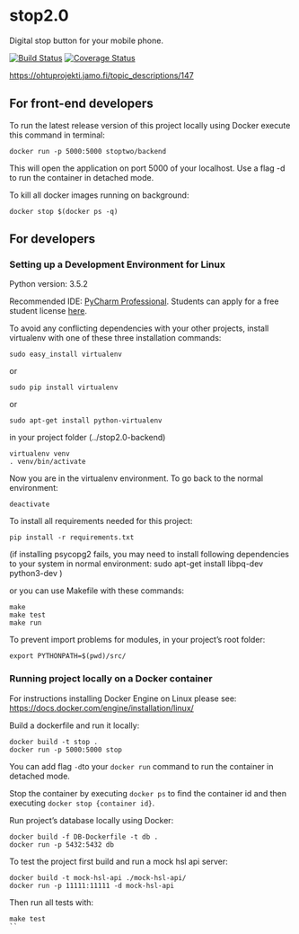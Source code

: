 # stop2.0
Digital stop button for your mobile phone.

[![Build Status](https://travis-ci.org/STOP2/stop2.0-backend.svg?branch=master)](https://travis-ci.org/STOP2/stop2.0-backend) [![Coverage Status](https://coveralls.io/repos/github/STOP2/stop2.0-backend/badge.svg?branch=DigitransitService)](https://coveralls.io/github/STOP2/stop2.0-backend?branch=DigitransitService)

https://ohtuprojekti.jamo.fi/topic_descriptions/147

## For front-end developers

To run the latest release version of this project locally using Docker execute this command in terminal:
```   
docker run -p 5000:5000 stoptwo/backend
```
This will open the application on port 5000 of your localhost. Use a flag -d to run the container in detached mode.

To kill all docker images running on background:
```    
docker stop $(docker ps -q)
```

## For developers

### Setting up a Development Environment for Linux

Python version: 3.5.2

Recommended IDE: [PyCharm Professional](https://www.jetbrains.com/pycharm/). Students can apply for a free student license [here](https://www.jetbrains.com/student/).

To avoid any conflicting dependencies with your other projects, install virtualenv with one of these three installation commands:
```
sudo easy_install virtualenv
```
or
```
sudo pip install virtualenv
```
or
```
sudo apt-get install python-virtualenv
```

in your project folder (../stop2.0-backend)
```
virtualenv venv
. venv/bin/activate
```
Now you are in the virtualenv environment. To go back to the normal environment:
```
deactivate
```

To install all requirements needed for this project:
```
pip install -r requirements.txt
```

(if installing psycopg2 fails, you may need to install following dependencies to your system in normal environment:
    sudo apt-get install libpq-dev python3-dev
)

or you can use Makefile with these commands:

```
make
make test
make run
```

To prevent import problems for modules, in your project’s root folder:
```    
export PYTHONPATH=$(pwd)/src/
```

### Running project locally on a Docker container

For instructions installing Docker Engine on Linux please see: https://docs.docker.com/engine/installation/linux/

Build a dockerfile and run it locally:
```
docker build -t stop .
docker run -p 5000:5000 stop
```
You can add flag `-d`to your `docker run` command to run the container in detached mode.

Stop the container by executing `docker ps` to find the container id and then executing `docker stop {container id}`.

Run project’s database locally using Docker:
```
docker build -f DB-Dockerfile -t db .
docker run -p 5432:5432 db
```

To test the project first build and run a mock hsl api server:
```
docker build -t mock-hsl-api ./mock-hsl-api/
docker run -p 11111:11111 -d mock-hsl-api
```

Then run all tests with:
```
make test
``
